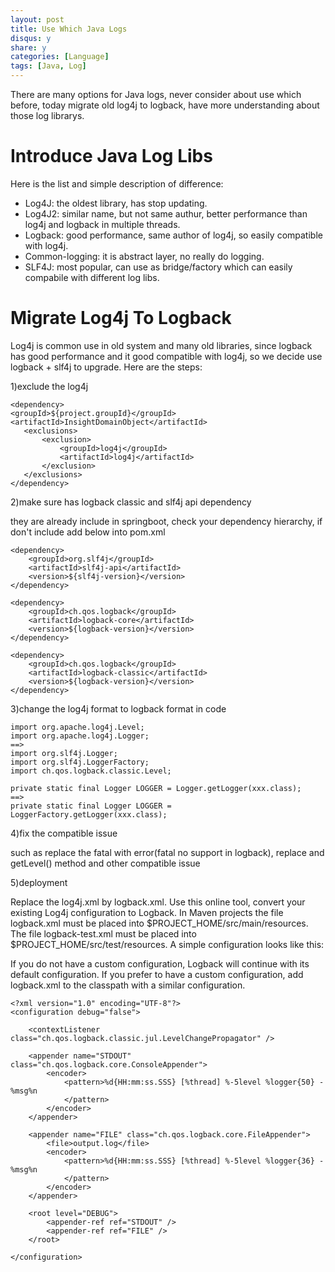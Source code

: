 ```yaml
---
layout: post
title: Use Which Java Logs
disqus: y
share: y
categories: [Language]
tags: [Java, Log]
---
```


There are many options for Java logs, never consider about use which before, today migrate old log4j to logback, have more understanding about those log librarys.

# Introduce Java Log Libs
Here is the list and simple description of difference:
+ Log4J: the oldest library, has stop updating.
+ Log4J2: similar name, but not same authur, better performance than log4j and logback in multiple threads.
+ Logback: good performance, same author of log4j, so easily compatible with log4j.
+ Common-logging: it is abstract layer, no really do logging.
+ SLF4J: most popular, can use as bridge/factory which can easily compabile with different log libs.

# Migrate Log4j To Logback
Log4j is common use in old system and many old libraries, since logback has good performance and it good compatible with log4j, so we decide use logback + slf4j to upgrade. Here are the steps:

1)exclude the log4j

```
<dependency>
<groupId>${project.groupId}</groupId>
<artifactId>InsightDomainObject</artifactId>
   <exclusions>
       <exclusion>
           <groupId>log4j</groupId>
           <artifactId>log4j</artifactId>
       </exclusion>
   </exclusions>
</dependency>
```
 
2)make sure has logback classic and slf4j api dependency 

they are already include in springboot, check your dependency hierarchy, if don't include add below into pom.xml

```
<dependency>
    <groupId>org.slf4j</groupId>
    <artifactId>slf4j-api</artifactId>
    <version>${slf4j-version}</version>
</dependency>

<dependency>
    <groupId>ch.qos.logback</groupId>
    <artifactId>logback-core</artifactId>
    <version>${logback-version}</version>
</dependency>

<dependency>
    <groupId>ch.qos.logback</groupId>
    <artifactId>logback-classic</artifactId>
    <version>${logback-version}</version>
</dependency>
```
 
3)change the log4j format to logback format in code

```
import org.apache.log4j.Level;
import org.apache.log4j.Logger;
==>
import org.slf4j.Logger;
import org.slf4j.LoggerFactory;
import ch.qos.logback.classic.Level;
 
private static final Logger LOGGER = Logger.getLogger(xxx.class);
==>
private static final Logger LOGGER = LoggerFactory.getLogger(xxx.class);
```
 
4)fix the compatible issue

such as replace the fatal with error(fatal no support in logback), replace and getLevel() method and other compatible issue
 
5)deployment

Replace the log4j.xml by logback.xml. Use this online tool, convert your existing Log4j configuration to Logback. In Maven projects the file logback.xml must be placed into $PROJECT_HOME/src/main/resources. The file logback-test.xml must be placed into $PROJECT_HOME/src/test/resources. A simple configuration looks like this: 

If you do not have a custom configuration, Logback will continue with its default configuration. If you prefer to have a custom configuration, add logback.xml to the classpath with a similar configuration.

```
<?xml version="1.0" encoding="UTF-8"?>
<configuration debug="false">

    <contextListener class="ch.qos.logback.classic.jul.LevelChangePropagator" />

    <appender name="STDOUT" class="ch.qos.logback.core.ConsoleAppender">
        <encoder>
            <pattern>%d{HH:mm:ss.SSS} [%thread] %-5level %logger{50} - %msg%n
            </pattern>
        </encoder>
    </appender>

    <appender name="FILE" class="ch.qos.logback.core.FileAppender">
        <file>output.log</file>
        <encoder>
            <pattern>%d{HH:mm:ss.SSS} [%thread] %-5level %logger{36} - %msg%n
            </pattern>
        </encoder>
    </appender>

    <root level="DEBUG">
        <appender-ref ref="STDOUT" />
        <appender-ref ref="FILE" />
    </root>

</configuration>
```
